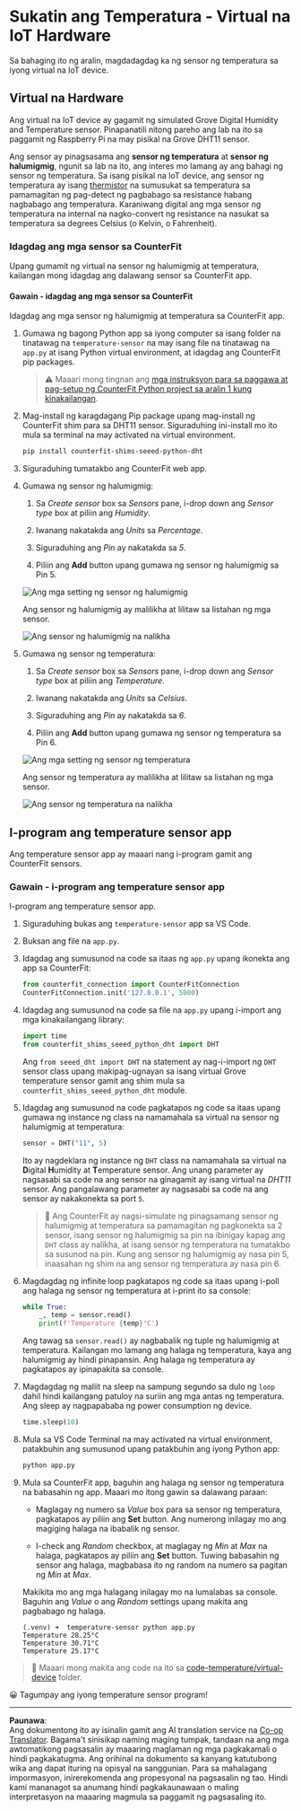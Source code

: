<!--
CO_OP_TRANSLATOR_METADATA:
{
  "original_hash": "70e5a428b607cd5a9a4f422c2a4df03d",
  "translation_date": "2025-08-27T21:30:17+00:00",
  "source_file": "2-farm/lessons/1-predict-plant-growth/virtual-device-temp.md",
  "language_code": "tl"
}
-->
# Sukatin ang Temperatura - Virtual na IoT Hardware

Sa bahaging ito ng aralin, magdadagdag ka ng sensor ng temperatura sa iyong virtual na IoT device.

## Virtual na Hardware

Ang virtual na IoT device ay gagamit ng simulated Grove Digital Humidity and Temperature sensor. Pinapanatili nitong pareho ang lab na ito sa paggamit ng Raspberry Pi na may pisikal na Grove DHT11 sensor.

Ang sensor ay pinagsasama ang **sensor ng temperatura** at **sensor ng halumigmig**, ngunit sa lab na ito, ang interes mo lamang ay ang bahagi ng sensor ng temperatura. Sa isang pisikal na IoT device, ang sensor ng temperatura ay isang [thermistor](https://wikipedia.org/wiki/Thermistor) na sumusukat sa temperatura sa pamamagitan ng pag-detect ng pagbabago sa resistance habang nagbabago ang temperatura. Karaniwang digital ang mga sensor ng temperatura na internal na nagko-convert ng resistance na nasukat sa temperatura sa degrees Celsius (o Kelvin, o Fahrenheit).

### Idagdag ang mga sensor sa CounterFit

Upang gumamit ng virtual na sensor ng halumigmig at temperatura, kailangan mong idagdag ang dalawang sensor sa CounterFit app.

#### Gawain - idagdag ang mga sensor sa CounterFit

Idagdag ang mga sensor ng halumigmig at temperatura sa CounterFit app.

1. Gumawa ng bagong Python app sa iyong computer sa isang folder na tinatawag na `temperature-sensor` na may isang file na tinatawag na `app.py` at isang Python virtual environment, at idagdag ang CounterFit pip packages.

    > ⚠️ Maaari mong tingnan ang [mga instruksyon para sa paggawa at pag-setup ng CounterFit Python project sa aralin 1 kung kinakailangan](../../../1-getting-started/lessons/1-introduction-to-iot/virtual-device.md).

1. Mag-install ng karagdagang Pip package upang mag-install ng CounterFit shim para sa DHT11 sensor. Siguraduhing ini-install mo ito mula sa terminal na may activated na virtual environment.

    ```sh
    pip install counterfit-shims-seeed-python-dht
    ```

1. Siguraduhing tumatakbo ang CounterFit web app.

1. Gumawa ng sensor ng halumigmig:

    1. Sa *Create sensor* box sa *Sensors* pane, i-drop down ang *Sensor type* box at piliin ang *Humidity*.

    1. Iwanang nakatakda ang *Units* sa *Percentage*.

    1. Siguraduhing ang *Pin* ay nakatakda sa *5*.

    1. Piliin ang **Add** button upang gumawa ng sensor ng halumigmig sa Pin 5.

    ![Ang mga setting ng sensor ng halumigmig](../../../../../translated_images/counterfit-create-humidity-sensor.2750e27b6f30e09cf4e22101defd5252710717620816ab41ba688f91f757c49a.tl.png)

    Ang sensor ng halumigmig ay malilikha at lilitaw sa listahan ng mga sensor.

    ![Ang sensor ng halumigmig na nalikha](../../../../../translated_images/counterfit-humidity-sensor.7b12f7f339e430cb26c8211d2dba4ef75261b353a01da0932698b5bebd693f27.tl.png)

1. Gumawa ng sensor ng temperatura:

    1. Sa *Create sensor* box sa *Sensors* pane, i-drop down ang *Sensor type* box at piliin ang *Temperature*.

    1. Iwanang nakatakda ang *Units* sa *Celsius*.

    1. Siguraduhing ang *Pin* ay nakatakda sa *6*.

    1. Piliin ang **Add** button upang gumawa ng sensor ng temperatura sa Pin 6.

    ![Ang mga setting ng sensor ng temperatura](../../../../../translated_images/counterfit-create-temperature-sensor.199350ed34f7343d79dccbe95eaf6c11d2121f03d1c35ab9613b330c23f39b29.tl.png)

    Ang sensor ng temperatura ay malilikha at lilitaw sa listahan ng mga sensor.

    ![Ang sensor ng temperatura na nalikha](../../../../../translated_images/counterfit-temperature-sensor.f0560236c96a9016bafce7f6f792476fe3367bc6941a1f7d5811d144d4bcbfff.tl.png)

## I-program ang temperature sensor app

Ang temperature sensor app ay maaari nang i-program gamit ang CounterFit sensors.

### Gawain - i-program ang temperature sensor app

I-program ang temperature sensor app.

1. Siguraduhing bukas ang `temperature-sensor` app sa VS Code.

1. Buksan ang file na `app.py`.

1. Idagdag ang sumusunod na code sa itaas ng `app.py` upang ikonekta ang app sa CounterFit:

    ```python
    from counterfit_connection import CounterFitConnection
    CounterFitConnection.init('127.0.0.1', 5000)
    ```

1. Idagdag ang sumusunod na code sa file na `app.py` upang i-import ang mga kinakailangang library:

    ```python
    import time
    from counterfit_shims_seeed_python_dht import DHT
    ```

    Ang `from seeed_dht import DHT` na statement ay nag-i-import ng `DHT` sensor class upang makipag-ugnayan sa isang virtual Grove temperature sensor gamit ang shim mula sa `counterfit_shims_seeed_python_dht` module.

1. Idagdag ang sumusunod na code pagkatapos ng code sa itaas upang gumawa ng instance ng class na namamahala sa virtual na sensor ng halumigmig at temperatura:

    ```python
    sensor = DHT("11", 5)
    ```

    Ito ay nagdeklara ng instance ng `DHT` class na namamahala sa virtual na **D**igital **H**umidity at **T**emperature sensor. Ang unang parameter ay nagsasabi sa code na ang sensor na ginagamit ay isang virtual na *DHT11* sensor. Ang pangalawang parameter ay nagsasabi sa code na ang sensor ay nakakonekta sa port `5`.

    > 💁 Ang CounterFit ay nagsi-simulate ng pinagsamang sensor ng halumigmig at temperatura sa pamamagitan ng pagkonekta sa 2 sensor, isang sensor ng halumigmig sa pin na ibinigay kapag ang `DHT` class ay nalikha, at isang sensor ng temperatura na tumatakbo sa susunod na pin. Kung ang sensor ng halumigmig ay nasa pin 5, inaasahan ng shim na ang sensor ng temperatura ay nasa pin 6.

1. Magdagdag ng infinite loop pagkatapos ng code sa itaas upang i-poll ang halaga ng sensor ng temperatura at i-print ito sa console:

    ```python
    while True:
        _, temp = sensor.read()
        print(f'Temperature {temp}°C')
    ```

    Ang tawag sa `sensor.read()` ay nagbabalik ng tuple ng halumigmig at temperatura. Kailangan mo lamang ang halaga ng temperatura, kaya ang halumigmig ay hindi pinapansin. Ang halaga ng temperatura ay pagkatapos ay ipinapakita sa console.

1. Magdagdag ng maliit na sleep na sampung segundo sa dulo ng `loop` dahil hindi kailangang patuloy na suriin ang mga antas ng temperatura. Ang sleep ay nagpapababa ng power consumption ng device.

    ```python
    time.sleep(10)
    ```

1. Mula sa VS Code Terminal na may activated na virtual environment, patakbuhin ang sumusunod upang patakbuhin ang iyong Python app:

    ```sh
    python app.py
    ```

1. Mula sa CounterFit app, baguhin ang halaga ng sensor ng temperatura na babasahin ng app. Maaari mo itong gawin sa dalawang paraan:

    * Maglagay ng numero sa *Value* box para sa sensor ng temperatura, pagkatapos ay piliin ang **Set** button. Ang numerong inilagay mo ang magiging halaga na ibabalik ng sensor.

    * I-check ang *Random* checkbox, at maglagay ng *Min* at *Max* na halaga, pagkatapos ay piliin ang **Set** button. Tuwing babasahin ng sensor ang halaga, magbabasa ito ng random na numero sa pagitan ng *Min* at *Max*.

    Makikita mo ang mga halagang inilagay mo na lumalabas sa console. Baguhin ang *Value* o ang *Random* settings upang makita ang pagbabago ng halaga.

    ```output
    (.venv) ➜  temperature-sensor python app.py
    Temperature 28.25°C
    Temperature 30.71°C
    Temperature 25.17°C
    ```

> 💁 Maaari mong makita ang code na ito sa [code-temperature/virtual-device](../../../../../2-farm/lessons/1-predict-plant-growth/code-temperature/virtual-device) folder.

😀 Tagumpay ang iyong temperature sensor program!

---

**Paunawa**:  
Ang dokumentong ito ay isinalin gamit ang AI translation service na [Co-op Translator](https://github.com/Azure/co-op-translator). Bagama't sinisikap naming maging tumpak, tandaan na ang mga awtomatikong pagsasalin ay maaaring maglaman ng mga pagkakamali o hindi pagkakatugma. Ang orihinal na dokumento sa kanyang katutubong wika ang dapat ituring na opisyal na sanggunian. Para sa mahalagang impormasyon, inirerekomenda ang propesyonal na pagsasalin ng tao. Hindi kami mananagot sa anumang hindi pagkakaunawaan o maling interpretasyon na maaaring magmula sa paggamit ng pagsasaling ito.